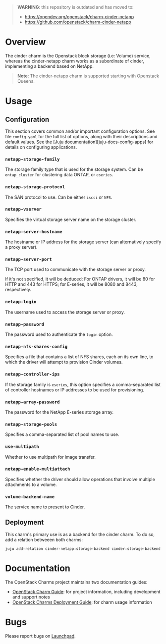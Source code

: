 > **WARNING**: this repository is outdated and has moved to:
>
> * https://opendev.org/openstack/charm-cinder-netapp
> * https://github.com/openstack/charm-cinder-netapp

# Overview

The cinder charm is the Openstack block storage (i.e: Volume) service, whereas the cinder-netapp charm works as a subordinate of cinder, implementing a backend based on NetApp.

> **Note**: The cinder-netapp charm is supported starting with Openstack Queens.

# Usage

## Configuration

This section covers common and/or important configuration options. See file `config.yaml` for the full list of options, along with their descriptions and default values. See the [Juju documentation][juju-docs-config-apps] for details on configuring applications.

### `netapp-storage-family`

The storage family type that is used for the storage system. Can be `ontap_cluster` for clustering data ONTAP, or `eseries`.

### `netapp-storage-protocol`

The SAN protocol to use. Can be either `iscsi` or `NFS`.

### `netapp-vserver`

Specifies the virtual storage server name on the storage cluster.

### `netapp-server-hostname`

The hostname or IP address for the storage server (can alternatively specify a proxy server).

### `netapp-server-port`

The TCP port used to communicate with the storage server or proxy.

If it's not specified, it will be deduced: For ONTAP drivers, it will be 80 for HTTP and 443 for HTTPS; for E-series, it will be 8080 and 8443, respectively.

### `netapp-login`

The username used to access the storage server or proxy.

### `netapp-password`

The password used to authenticate the `login` option.

### `netapp-nfs-shares-config`

Specifies a file that contains a list of NFS shares, each on its own line, to which the driver will attempt to provision
Cinder volumes.

### `netapp-controller-ips`

If the storage family is `eseries`, this option specifies a comma-separated list of controller hostnames or IP addresses
to be used for provisioning.

### `netapp-array-password`

The password for the NetApp E-series storage array.

### `netapp-storage-pools`

Specifies a comma-separated list of pool names to use.

### `use-multipath`

Whether to use multipath for image transfer.

### `netapp-enable-multiattach`

Specifies whether the driver should allow operations that involve multiple attachments to a volume.

### `volume-backend-name`

The service name to present to Cinder.

## Deployment

This charm's primary use is as a backend for the cinder charm. To do so, add a relation betweeen both charms:

    juju add-relation cinder-netapp:storage-backend cinder:storage-backend

# Documentation

The OpenStack Charms project maintains two documentation guides:

* [OpenStack Charm Guide][cg]: for project information, including development
  and support notes
* [OpenStack Charms Deployment Guide][cdg]: for charm usage information

# Bugs

Please report bugs on [Launchpad][lp-bugs-charm-cinder-netapp].

[cg]: https://docs.openstack.org/charm-guide
[cdg]: https://docs.openstack.org/project-deploy-guide/charm-deployment-guide
[lp-bugs-charm-cinder-netapp]: https://bugs.launchpad.net/charm-cinder-netapp/+filebug
